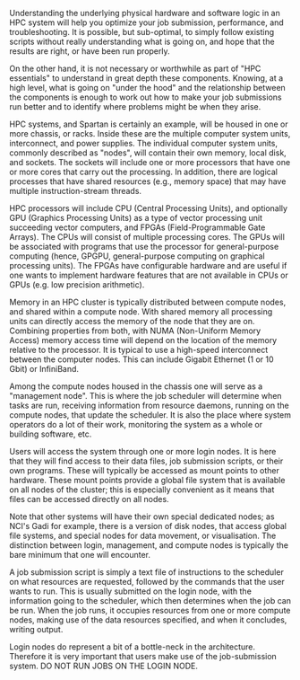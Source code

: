 Understanding the underlying physical hardware and software logic in an HPC system will help you optimize your job 
submission, performance, and troubleshooting. It is possible, but sub-optimal, to simply follow existing scripts without 
really understanding what is going on, and hope that the results are right, or have been run properly.

On the other hand, it is not necessary or worthwhile as part of "HPC essentials" to understand in great depth these 
components. Knowing, at a high level, what is going on "under the hood" and the relationship between the components is 
enough to work out how to make your job submissions run better and to identify where problems might be when they arise.

HPC systems, and Spartan is certainly an example, will be housed in one or more chassis, or racks. Inside these are the 
multiple computer system units, interconnect, and power supplies. The individual computer system units, commonly described 
as "nodes", will contain their own memory, local disk, and sockets. The sockets will include one or more processors that 
have one or more cores that carry out the processing. In addition, there are logical processes that have shared resources 
(e.g., memory space) that may have multiple instruction-stream threads.

HPC processors will include CPU (Central Processing Units), and optionally GPU (Graphics Processing Units) as a type of 
vector processing unit succeeding vector computers, and FPGAs (Field-Programmable Gate Arrays). The CPUs will consist of 
multiple processing cores. The GPUs will be associated with programs that use the processor for general-purpose computing 
(hence, GPGPU, general-purpose computing on graphical processing units). The FPGAs have configurable hardware and are useful 
if one wants to implement hardware features that are not available in CPUs or GPUs (e.g. low precision arithmetic).

Memory in an HPC cluster is typically distributed between compute nodes, and shared within a compute node. With shared 
memory all processing units can directly access the memory of the node that they are on. Combining properties from both, 
with NUMA (Non-Uniform Memory Access) memory access time will depend on the location of the memory relative to the 
processor. It is typical to use a high-speed interconnect between the computer nodes. This can include Gigabit Ethernet (1 
or 10 Gbit) or InfiniBand.

Among the compute nodes housed in the chassis one will serve as a "management node". This is where the job scheduler will 
determine when tasks are run, receiving information from resource daemons, running on the compute nodes, that update the 
scheduler. It is also the place where system operators do a lot of their work, monitoring the system as a whole or building 
software, etc. 

Users will access the system through one or more login nodes. It is here that they will find access to their data files, job 
submission scripts, or their own programs. These will typically be accessed as mount points to other hardware. These mount 
points provide a global file system that is available on all nodes of the cluster; this is especially convenient as it means 
that files can be accessed directly on all nodes.

Note that other systems will have their own special dedicated nodes; as NCI's Gadi for example, there is a version of disk 
nodes, that access global file systems, and special nodes for data movement, or visualisation. The distinction between 
login, management, and compute nodes is typically the bare minimum that one will encounter.

A job submission script is simply a text file of instructions to the scheduler on what resources are requested, followed by 
the commands that the user wants to run. This is usually submitted on the login node, with the information going to the 
scheduler, which then determines when the job can be run. When the job runs, it occupies resources from one or more compute 
nodes, making use of the data resources specified, and when it concludes, writing output.

Login nodes do represent a bit of a bottle-neck in the architecture. Therefore it is very important that users make use of 
the job-submission system. DO NOT RUN JOBS ON THE LOGIN NODE.

